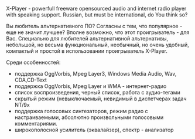 X-Player - powerfull freeware opensourced audio and internet radio player with speaking support. Russian, but must be international, do You think so?

Вы любитель альтернативного ПО? Согласны с тем, что популярное - еще не значит лучшее? Вполне возможно, что этот проигрыватель - для Вас. Специально для любителей альтернативной альтернативы, небольшой, но весьма функциональный, необычный, но очень удобный, компактый и простой в использовании проигрыватель X-Player.

Среди особенностей:
- поддержка OggVorbis, Mpeg Layer3, Windows Media Audio, Wav, CDA,CD-Text
- поддержка OggVorbis, Mpeg Layer и WMA - интернет-радио
- список воспроизведения, черный список, работа с аудио-тегами
- скрытый режим (невыключаемый, невидимый в диспетчерах задач NT/9x
- поддержка голосовых синтезаторов, режим радио с настраиваемыми, абсолютно произвольными голосовыми комментариями.
- широкополосной усилитель (эквалайзер), спектр - анализатор